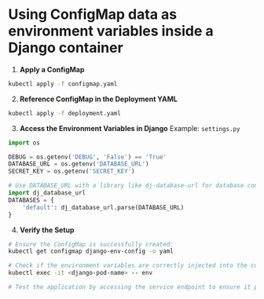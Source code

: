 # Using ConfigMap data as environment variables inside a Django container

1. **Apply a ConfigMap**
```bash
kubectl apply -f configmap.yaml
```

2. **Reference ConfigMap in the Deployment YAML**
```bash
kubectl apply -f deployment.yaml
```

3. **Access the Environment Variables in Django**
Example: ```settings.py```
```python
import os

DEBUG = os.getenv('DEBUG', 'False') == 'True'
DATABASE_URL = os.getenv('DATABASE_URL')
SECRET_KEY = os.getenv('SECRET_KEY')

# Use DATABASE_URL with a library like dj-database-url for database configuration
import dj_database_url
DATABASES = {
    'default': dj_database_url.parse(DATABASE_URL)
}
```

4. **Verify the Setup**
```bash
# Ensure the ConfigMap is successfully created:
kubectl get configmap django-env-config -o yaml

# Check if the environment variables are correctly injected into the container
kubectl exec -it <django-pod-name> -- env

# Test the application by accessing the service endpoint to ensure it picks up the environment variables correctly.
```

